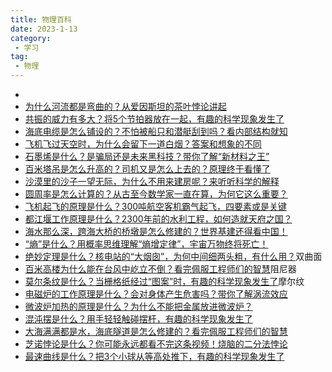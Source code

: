 ```yaml
---
title: 物理百科
date: 2023-1-13
category:
 - 学习
tag:
 - 物理
---
```

- []()
- [为什么河流都是弯曲的？从爱因斯坦的茶叶悖论讲起](https://www.bilibili.com/video/BV1CV411b77q)
- [共振的威力有多大？将5个节拍器放在一起，有趣的科学现象发生了](https://www.bilibili.com/video/BV1xZ4y1372n)
- [海底电缆是怎么铺设的？不怕被船只和潜艇刮到吗？看内部结构就知](https://www.bilibili.com/video/BV1Uy4y1v7h6)
- [飞机飞过天空时，为什么会留下一道白烟？答案和想象的不同](https://www.bilibili.com/video/BV18K4y1L7Xa)
- [石墨烯是什么？是骗局还是未来黑科技？带你了解“新材料之王”](https://www.bilibili.com/video/BV1Ti4y1j7WW)
- [百米塔吊是怎么升高的？司机又是怎么上去的？原理终于看懂了](https://www.bilibili.com/video/BV1aK4y1f7hx)
- [沙漠里的沙子一望无际，为什么不用来建房呢？来听听科学的解释](https://www.bilibili.com/video/BV11K4y1j7sP)
- [圆周率是怎么计算的？从古至今数学家一直在算，为何它这么重要？](https://www.bilibili.com/video/BV1Ut4y1a7MX)
- [飞机起飞的原理是什么？300吨航空客机霸气起飞，四要素或是关键](https://www.bilibili.com/video/BV1Bz4y1y7Rm)
- [都江堰工作原理是什么？2300年前的水利工程，如何造就天府之国？](https://www.bilibili.com/video/BV1Hf4y1q7e1)
- [海水那么深，跨海大桥的桥墩是怎么修建的？世界基建还得看中国！](https://www.bilibili.com/video/BV15K411V7hy)
- [“熵”是什么？用概率思维理解“熵增定律”，宇宙万物终将死亡！](https://www.bilibili.com/video/BV1Mi4y1L7o9)
- [绝妙定理是什么？核电站的“大烟囱”，为何中间细两头粗，有什么用？](https://www.bilibili.com/video/BV1sy4y1B7MP)双曲面
- [百米高楼为什么能在台风中屹立不倒？看完佩服工程师们的智慧](https://www.bilibili.com/video/BV1eD4y197cV)阻尼器
- [莫尔条纹是什么？当栅格纸经过“图案”时，有趣的科学现象发生了](https://www.bilibili.com/video/BV1qp4y1Y7np)摩尔纹
- [电磁炉的工作原理是什么？会对身体产生危害吗？带你了解涡流效应](https://www.bilibili.com/video/BV1ev411k7Et)
- [微波炉加热的原理是什么？为什么不能把金属放进微波炉？](https://www.bilibili.com/video/BV1G54y1178t)
- [混沌摆是什么？用手轻轻触碰摆杆，有趣的科学现象发生了](https://www.bilibili.com/video/BV1Za4y1L7DN)
- [大海满满都是水，海底隧道是怎么修建的？看完佩服工程师们的智慧](https://www.bilibili.com/video/BV12K4y1Y7YB)
- [芝诺悖论是什么？你可能永远都看不完这条视频！烧脑的二分法悖论](https://www.bilibili.com/video/BV1Vf4y1X7ZY)
- [最速曲线是什么？把3个小球从等高处推下，有趣的科学现象发生了](https://www.bilibili.com/video/BV1jC4y1t7Uz)










